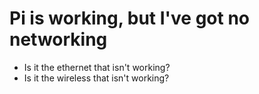 # Pi is working, but I've got no networking


- Is it the ethernet that isn't working?
- Is it the wireless that isn't working?




